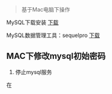 > 基于Mac电脑下操作

MySQL下载安装 [下载](https://dev.mysql.com/downloads/mysql/)  

MySQL数据管理工具：sequelpro  [下载](http://sequelpro.com/) 

## MAC下修改mysql初始密码

1. 停止mysql服务

在
